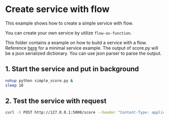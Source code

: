 # Create service with flow

This example shows how to create a simple service with flow.

You can create your own service by utilize `flow-as-function`.

This folder contains a example on how to build a service with a flow.
Reference [here](./simple_score.py) for a minimal service example.
The output of score.py will be a json serialized dictionary.
You can use json parser to parse the output.

## 1. Start the service and put in background

```bash
nohup python simple_score.py & 
sleep 10
```

## 2. Test the service with request

```bash
curl -X POST http://127.0.0.1:5000/score --header "Content-Type: application/json" --data '{"flow_input": "some_flow_input", "node_input": "some_node_input"}'
```
